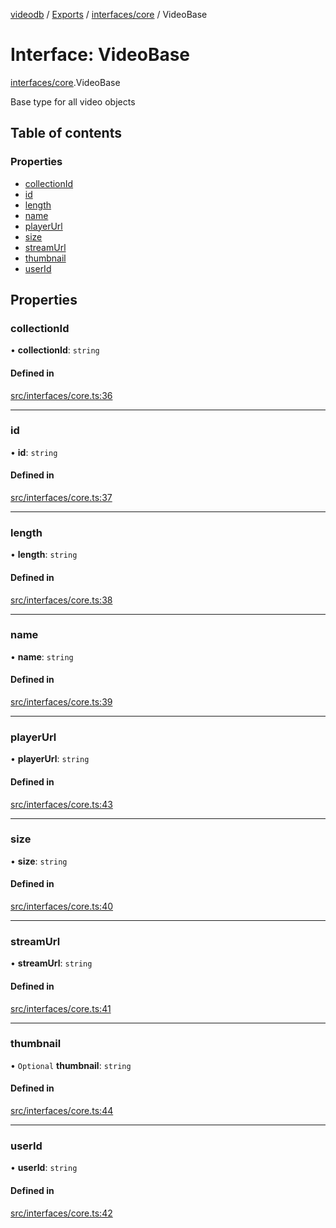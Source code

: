 [videodb](../README.md) / [Exports](../modules.md) / [interfaces/core](../modules/interfaces_core.md) / VideoBase

# Interface: VideoBase

[interfaces/core](../modules/interfaces_core.md).VideoBase

Base type for all video objects

## Table of contents

### Properties

- [collectionId](interfaces_core.VideoBase.md#collectionid)
- [id](interfaces_core.VideoBase.md#id)
- [length](interfaces_core.VideoBase.md#length)
- [name](interfaces_core.VideoBase.md#name)
- [playerUrl](interfaces_core.VideoBase.md#playerurl)
- [size](interfaces_core.VideoBase.md#size)
- [streamUrl](interfaces_core.VideoBase.md#streamurl)
- [thumbnail](interfaces_core.VideoBase.md#thumbnail)
- [userId](interfaces_core.VideoBase.md#userid)

## Properties

### collectionId

• **collectionId**: `string`

#### Defined in

[src/interfaces/core.ts:36](https://github.com/video-db/videodb-node/blob/4dc9a20/src/interfaces/core.ts#L36)

___

### id

• **id**: `string`

#### Defined in

[src/interfaces/core.ts:37](https://github.com/video-db/videodb-node/blob/4dc9a20/src/interfaces/core.ts#L37)

___

### length

• **length**: `string`

#### Defined in

[src/interfaces/core.ts:38](https://github.com/video-db/videodb-node/blob/4dc9a20/src/interfaces/core.ts#L38)

___

### name

• **name**: `string`

#### Defined in

[src/interfaces/core.ts:39](https://github.com/video-db/videodb-node/blob/4dc9a20/src/interfaces/core.ts#L39)

___

### playerUrl

• **playerUrl**: `string`

#### Defined in

[src/interfaces/core.ts:43](https://github.com/video-db/videodb-node/blob/4dc9a20/src/interfaces/core.ts#L43)

___

### size

• **size**: `string`

#### Defined in

[src/interfaces/core.ts:40](https://github.com/video-db/videodb-node/blob/4dc9a20/src/interfaces/core.ts#L40)

___

### streamUrl

• **streamUrl**: `string`

#### Defined in

[src/interfaces/core.ts:41](https://github.com/video-db/videodb-node/blob/4dc9a20/src/interfaces/core.ts#L41)

___

### thumbnail

• `Optional` **thumbnail**: `string`

#### Defined in

[src/interfaces/core.ts:44](https://github.com/video-db/videodb-node/blob/4dc9a20/src/interfaces/core.ts#L44)

___

### userId

• **userId**: `string`

#### Defined in

[src/interfaces/core.ts:42](https://github.com/video-db/videodb-node/blob/4dc9a20/src/interfaces/core.ts#L42)
